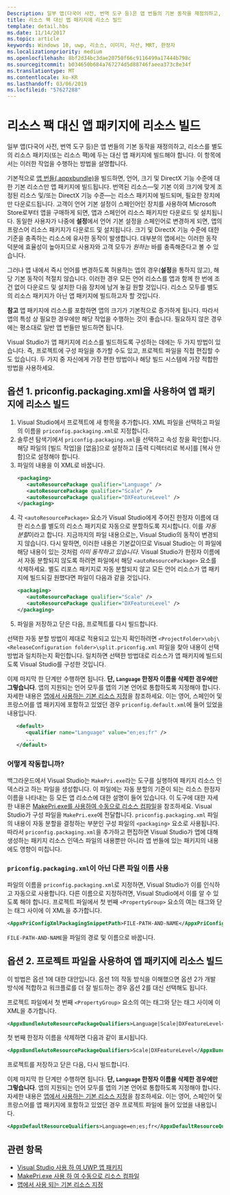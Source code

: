 ```yaml
---
Description: 일부 앱(다국어 사전, 번역 도구 등)은 앱 번들의 기본 동작을 재정의하고, 리소스를 별도의 리소스 패키지에 두는 대신 앱 패키지에 빌드해야 합니다. 이 항목에서는 이러한 작업을 수행하는 방법을 설명합니다.
title: 리소스 팩 대신 앱 패키지에 리소스 빌드
template: detail.hbs
ms.date: 11/14/2017
ms.topic: article
keywords: Windows 10, uwp, 리소스, 이미지, 자산, MRT, 한정자
ms.localizationpriority: medium
ms.openlocfilehash: 8bf2d34bc3dae20750f66c9116499a17444b798c
ms.sourcegitcommit: b034650b684a767274d5d88746faeea373c8e34f
ms.translationtype: MT
ms.contentlocale: ko-KR
ms.lasthandoff: 03/06/2019
ms.locfileid: "57627288"
---
```

# <a name="build-resources-into-your-app-package-instead-of-into-a-resource-pack"></a>리소스 팩 대신 앱 패키지에 리소스 빌드

일부 앱(다국어 사전, 번역 도구 등)은 앱 번들의 기본 동작을 재정의하고, 리소스를 별도의 리소스 패키지(또는 리소스 팩)에 두는 대신 앱 패키지에 빌드해야 합니다. 이 항목에서는 이러한 작업을 수행하는 방법을 설명합니다.

기본적으로 [앱 번들(.appxbundle)](../packaging/packaging-uwp-apps.md)을 빌드하면, 언어, 크기 및 DirectX 기능 수준에 대한 기본 리소스만 앱 패키지에 빌드됩니다. 번역된 리소스&mdash;및 기본 이외 크기에 맞게 조정된 리소스 및/또는 DirectX 기능 수준&mdash;는 리소스 패키지에 빌드되며, 필요한 장치에만 다운로드됩니다. 고객이 언어 기본 설정이 스페인어인 장치를 사용하여 Microsoft Store로부터 앱을 구매하게 되면, 앱과 스페인어 리소스 패키지만 다운로드 및 설치됩니다. 동일한 사용자가 나중에 **설정**에서 언어 기본 설정을 스페인어로 변경하게 되면, 앱의 프랑스어 리소스 패키지가 다운로드 및 설치됩니다. 크기 및 DirectX 기능 수준에 대한 기준을 충족하는 리소스에 유사한 동작이 발생합니다. 대부분의 앱에서는 이러한 동작 덕분에 효율성이 높아지므로 사용자와 고객 모두가 *원하는* 바를 충족해준다고 볼 수 있습니다.

그러나 앱 내에서 즉시 언어를 변경하도록 허용하는 앱의 경우(**설정**을 통하지 않고), 해당 기본 동작이 적절치 않습니다. 이러한 경우 모든 언어 리소스를 앱과 함께 한 번에 조건 없이 다운로드 및 설치한 다음 장치에 남겨 놓길 원할 것입니다. 리소스 모두를 별도의 리소스 패키지가 아닌 앱 패키지에 빌드하고자 할 것입니다.

**참고** 앱 패키지에 리소스를 포함하면 앱의 크기가 기본적으로 증가하게 됩니다. 따라서 앱의 특성 상 필요한 경우에만 해당 작업을 수행하는 것이 좋습니다. 필요하지 않은 경우에는 평소대로 일반 앱 번들만 빌드하면 됩니다.

Visual Studio가 앱 패키지에 리소스를 빌드하도록 구성하는 데에는 두 가지 방법이 있습니다. 즉, 프로젝트에 구성 파일을 추가할 수도 있고, 프로젝트 파일을 직접 편집할 수도 있습니다. 두 가지 중 자신에게 가장 편한 방법이나 해당 빌드 시스템에 가장 적합한 방법을 사용하세요.

## <a name="option-1-use-priconfigpackagingxml-to-build-resources-into-your-app-package"></a>옵션 1. priconfig.packaging.xml을 사용하여 앱 패키지에 리소스 빌드

1. Visual Studio에서 프로젝트에 새 항목을 추가합니다. XML 파일을 선택하고 파일의 이름을 `priconfig.packaging.xml`로 지정합니다.
2. 솔루션 탐색기에서 `priconfig.packaging.xml`을 선택하고 속성 창을 확인합니다. 해당 파일의 [빌드 작업]을 [없음]으로 설정하고 [출력 디렉터리로 복사]를 [복사 안 함]으로 설정해야 합니다.
3. 파일의 내용을 이 XML로 바꿉니다.
   ```xml
   <packaging>
      <autoResourcePackage qualifier="Language" />
      <autoResourcePackage qualifier="Scale" />
      <autoResourcePackage qualifier="DXFeatureLevel" />
   </packaging>
   ```
4. 각 `<autoResourcePackage>` 요소가 Visual Studio에게 주어진 한정자 이름에 대한 리소스를 별도의 리소스 패키지로 자동으로 분할하도록 지시합니다. 이를 *자동 분할*이라고 합니다. 지금까지의 파일 내용으로는, Visual Studio의 동작이 변경되지 않습니다. 다시 말하면, 이러한 내용은 기본값이므로 Visual Studio는 이 파일에 해당 내용이 있는 것처럼 *이미 동작하고 있습니다*. Visual Studio가 한정자 이름에서 자동 분할되지 않도록 하려면 파일에서 해당 `<autoResourcePackage>` 요소를 삭제하세요. 별도 리포스 패키지로 자동 분할되지 않고 모든 언어 리소스가 앱 패키지에 빌드되길 원했다면 파일이 다음과 같을 것입니다.
   ```xml
   <packaging>
      <autoResourcePackage qualifier="Scale" />
      <autoResourcePackage qualifier="DXFeatureLevel" />
   </packaging>
   ```
5. 파일을 저장하고 닫은 다음, 프로젝트를 다시 빌드합니다.

선택한 자동 분할 방법이 제대로 적용되고 있는지 확인하려면 `<ProjectFolder>\obj\<ReleaseConfiguration folder>\split.priconfig.xml` 파일을 찾아 내용이 선택 방법과 일치하는지 확인합니다. 일치하면 선택한 방법대로 리소스가 앱 패키지에 빌드되도록 Visual Studio를 구성한 것입니다.

이제 마지막 한 단계만 수행하면 됩니다. **단, `Language` 한정자 이름을 삭제한 경우에만 그렇습니다**. 앱의 지원되는 언어 모두를 앱의 기본 언어로 통합하도록 지정해야 합니다. 자세한 내용은 [앱에서 사용하는 기본 리소스 지정](specify-default-resources-installed.md)을 참조하세요. 이는 영어, 스페인어 및 프랑스어를 앱 패키지에 포함하고 있었던 경우 `priconfig.default.xml`에 들어 있었을 내용입니다.

```xml
   <default>
      <qualifier name="Language" value="en;es;fr" />
      ...
   </default>
```

### <a name="how-does-this-work"></a>어떻게 작동합니까?

백그라운드에서 Visual Studio는 `MakePri.exe`라는 도구를 실행하여 패키지 리소스 인덱스라고 하는 파일을 생성합니다. 이 파일에는 자동 분할의 기준이 되는 리소스 한정자 이름을 나타내는 등 모든 앱 리소스에 대한 설명이 들어 있습니다. 이 도구에 대한 자세한 내용은 [MakePri.exe를 사용하여 수동으로 리소스 컴파일](compile-resources-manually-with-makepri.md)을 참조하세요. Visual Studio가 구성 파일을 `MakePri.exe`에 전달합니다. `priconfig.packaging.xml` 파일의 내용이 자동 분할을 결정하는 부분인 구성 파일의 `<packaging>` 요소로 사용됩니다. 따라서 `priconfig.packaging.xml`을 추가하고 편집하면 Visual Studio가 앱에 대해 생성하는 패키지 리소스 인덱스 파일의 내용뿐만 아니라 앱 번들에 있는 패키지의 내용에도 영향이 미칩니다.

### <a name="using-a-different-file-name-than-priconfigpackagingxml"></a>`priconfig.packaging.xml`이 아닌 다른 파일 이름 사용

파일의 이름을 `priconfig.packaging.xml`로 지정하면, Visual Studio가 이를 인식하고 자동으로 사용합니다. 다른 이름으로 지정하려면, Visual Studio에서 이를 알 수 있도록 해야 합니다. 프로젝트 파일에서 첫 번째 `<PropertyGroup>` 요소의 여는 태그와 닫는 태그 사이에 이 XML을 추가합니다.

```xml
<AppxPriConfigXmlPackagingSnippetPath>FILE-PATH-AND-NAME</AppxPriConfigXmlPackagingSnippetPath>
```

`FILE-PATH-AND-NAME`을 파일의 경로 및 이름으로 바꿉니다.

## <a name="option-2-use-your-project-file-to-build-resources-into-your-app-package"></a>옵션 2. 프로젝트 파일을 사용하여 앱 패키지에 리소스 빌드

이 방법은 옵션 1에 대한 대안입니다. 옵션 1의 작동 방식을 이해했으면 옵션 2가 개발 방식에 적합하고 워크플로를 더 잘 빌드하는 경우 옵션 2를 대신 선택해도 됩니다.

프로젝트 파일에서 첫 번째 `<PropertyGroup>` 요소의 여는 태그와 닫는 태그 사이에 이 XML을 추가합니다.

```xml
<AppxBundleAutoResourcePackageQualifiers>Language|Scale|DXFeatureLevel</AppxBundleAutoResourcePackageQualifiers>
```

첫 번째 한정자 이름을 삭제하면 다음과 같이 표시됩니다.

```xml
<AppxBundleAutoResourcePackageQualifiers>Scale|DXFeatureLevel</AppxBundleAutoResourcePackageQualifiers>
```

프로젝트를 저장하고 닫은 다음, 다시 빌드합니다.

이제 마지막 한 단계만 수행하면 됩니다. **단, `Language` 한정자 이름을 삭제한 경우에만 그렇습니다**. 앱의 지원되는 언어 모두를 앱의 기본 언어로 통합하도록 지정해야 합니다. 자세한 내용은 [앱에서 사용하는 기본 리소스 지정](specify-default-resources-installed.md)을 참조하세요. 이는 영어, 스페인어 및 프랑스어를 앱 패키지에 포함하고 있었던 경우 프로젝트 파일에 들어 있었을 내용입니다.

```xml
<AppxDefaultResourceQualifiers>Language=en;es;fr</AppxDefaultResourceQualifiers>
```

## <a name="related-topics"></a>관련 항목

* [Visual Studio 사용 하 여 UWP 앱 패키지](../packaging/packaging-uwp-apps.md)
* [MakePri.exe 사용 하 여 수동으로 리소스 컴파일](compile-resources-manually-with-makepri.md)
* [앱에서 사용 되는 기본 리소스 지정](specify-default-resources-installed.md)